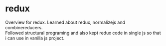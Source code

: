 # redux
Overview for redux. Learned about redux, normalizejs and combinereducers.<br>
Followed structural programing and also kept redux code in single js so that i can use in vanilla js project. 
